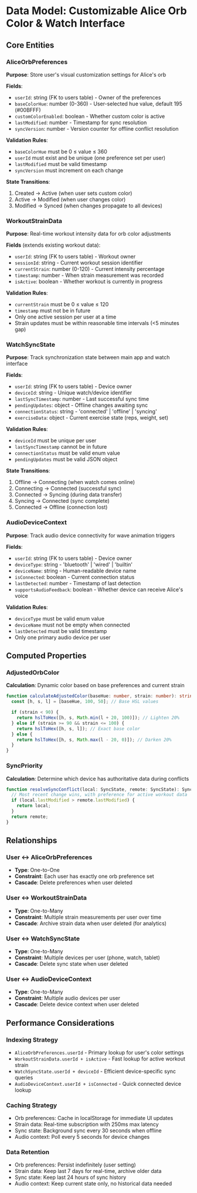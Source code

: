 # Data Model: Customizable Alice Orb Color & Watch Interface

## Core Entities

### AliceOrbPreferences

**Purpose**: Store user's visual customization settings for Alice's orb

**Fields**:

- `userId`: string (FK to users table) - Owner of the preferences
- `baseColorHue`: number (0-360) - User-selected hue value, default 195 (#00BFFF)
- `customColorEnabled`: boolean - Whether custom color is active
- `lastModified`: number - Timestamp for sync resolution
- `syncVersion`: number - Version counter for offline conflict resolution

**Validation Rules**:

- `baseColorHue` must be 0 ≤ value ≤ 360
- `userId` must exist and be unique (one preference set per user)
- `lastModified` must be valid timestamp
- `syncVersion` must increment on each change

**State Transitions**:

1. Created → Active (when user sets custom color)
2. Active → Modified (when user changes color)
3. Modified → Synced (when changes propagate to all devices)

### WorkoutStrainData

**Purpose**: Real-time workout intensity data for orb color adjustments

**Fields** (extends existing workout data):

- `userId`: string (FK to users table) - Workout owner
- `sessionId`: string - Current workout session identifier
- `currentStrain`: number (0-120) - Current intensity percentage
- `timestamp`: number - When strain measurement was recorded
- `isActive`: boolean - Whether workout is currently in progress

**Validation Rules**:

- `currentStrain` must be 0 ≤ value ≤ 120
- `timestamp` must not be in future
- Only one active session per user at a time
- Strain updates must be within reasonable time intervals (<5 minutes gap)

### WatchSyncState

**Purpose**: Track synchronization state between main app and watch interface

**Fields**:

- `userId`: string (FK to users table) - Device owner
- `deviceId`: string - Unique watch/device identifier
- `lastSyncTimestamp`: number - Last successful sync time
- `pendingUpdates`: object - Offline changes awaiting sync
- `connectionStatus`: string - 'connected' | 'offline' | 'syncing'
- `exerciseData`: object - Current exercise state (reps, weight, set)

**Validation Rules**:

- `deviceId` must be unique per user
- `lastSyncTimestamp` cannot be in future
- `connectionStatus` must be valid enum value
- `pendingUpdates` must be valid JSON object

**State Transitions**:

1. Offline → Connecting (when watch comes online)
2. Connecting → Connected (successful sync)
3. Connected → Syncing (during data transfer)
4. Syncing → Connected (sync complete)
5. Connected → Offline (connection lost)

### AudioDeviceContext

**Purpose**: Track audio device connectivity for wave animation triggers

**Fields**:

- `userId`: string (FK to users table) - Device owner
- `deviceType`: string - 'bluetooth' | 'wired' | 'builtin'
- `deviceName`: string - Human-readable device name
- `isConnected`: boolean - Current connection status
- `lastDetected`: number - Timestamp of last detection
- `supportsAudioFeedback`: boolean - Whether device can receive Alice's voice

**Validation Rules**:

- `deviceType` must be valid enum value
- `deviceName` must not be empty when connected
- `lastDetected` must be valid timestamp
- Only one primary audio device per user

## Computed Properties

### AdjustedOrbColor

**Calculation**: Dynamic color based on base preferences and current strain

```typescript
function calculateAdjustedColor(baseHue: number, strain: number): string {
  const [h, s, l] = [baseHue, 100, 50]; // Base HSL values

  if (strain < 90) {
    return hslToHex([h, s, Math.min(l + 20, 100)]); // Lighten 20%
  } else if (strain >= 90 && strain <= 100) {
    return hslToHex([h, s, l]); // Exact base color
  } else {
    return hslToHex([h, s, Math.max(l - 20, 0)]); // Darken 20%
  }
}
```

### SyncPriority

**Calculation**: Determine which device has authoritative data during conflicts

```typescript
function resolveSyncConflict(local: SyncState, remote: SyncState): SyncState {
  // Most recent change wins, with preference for active workout data
  if (local.lastModified > remote.lastModified) {
    return local;
  }
  return remote;
}
```

## Relationships

### User ↔ AliceOrbPreferences

- **Type**: One-to-One
- **Constraint**: Each user has exactly one orb preference set
- **Cascade**: Delete preferences when user deleted

### User ↔ WorkoutStrainData

- **Type**: One-to-Many
- **Constraint**: Multiple strain measurements per user over time
- **Cascade**: Archive strain data when user deleted (for analytics)

### User ↔ WatchSyncState

- **Type**: One-to-Many
- **Constraint**: Multiple devices per user (phone, watch, tablet)
- **Cascade**: Delete sync state when user deleted

### User ↔ AudioDeviceContext

- **Type**: One-to-Many
- **Constraint**: Multiple audio devices per user
- **Cascade**: Delete device context when user deleted

## Performance Considerations

### Indexing Strategy

- `AliceOrbPreferences.userId` - Primary lookup for user's color settings
- `WorkoutStrainData.userId + isActive` - Fast lookup for active workout strain
- `WatchSyncState.userId + deviceId` - Efficient device-specific sync queries
- `AudioDeviceContext.userId + isConnected` - Quick connected device lookup

### Caching Strategy

- Orb preferences: Cache in localStorage for immediate UI updates
- Strain data: Real-time subscription with 250ms max latency
- Sync state: Background sync every 30 seconds when offline
- Audio context: Poll every 5 seconds for device changes

### Data Retention

- Orb preferences: Persist indefinitely (user setting)
- Strain data: Keep last 7 days for real-time, archive older data
- Sync state: Keep last 24 hours of sync history
- Audio context: Keep current state only, no historical data needed
